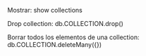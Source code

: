 Mostrar:
show collections

Drop collection:
db.COLLECTION.drop()


Borrar todos los elementos de una collection:
db.COLLECTION.deleteMany({})
